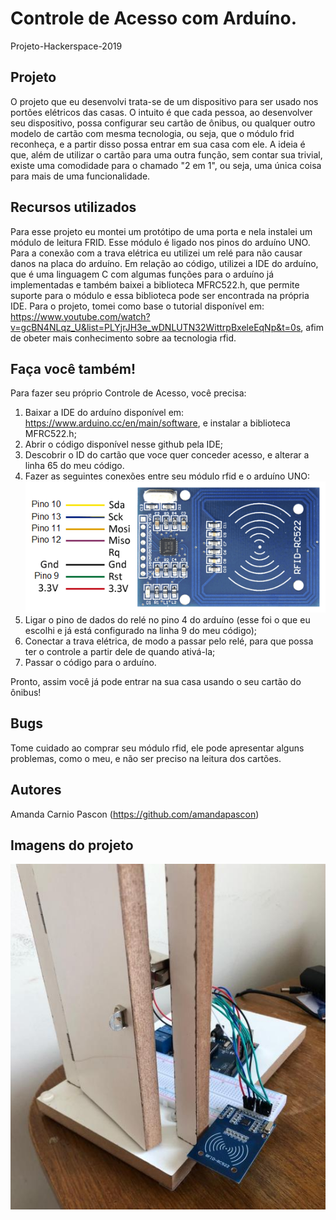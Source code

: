 # Controle de Acesso com Arduíno.
Projeto-Hackerspace-2019

## Projeto
  O projeto que eu desenvolvi trata-se de um dispositivo para ser usado nos portões elétricos das casas. 
  O intuito é que cada pessoa, ao desenvolver seu dispositivo, possa configurar seu cartão de ônibus, ou qualquer outro modelo de cartão com mesma tecnologia, ou seja, que o módulo frid reconheça, e a partir disso possa entrar em sua casa com ele.
  A ideia é que, além de utilizar o cartão para uma outra função, sem contar sua trivial, existe uma comodidade para o chamado "2 em 1", ou seja, uma única coisa para mais de uma funcionalidade.

## Recursos utilizados
  Para esse projeto eu montei um protótipo de uma porta e nela instalei um módulo de leitura FRID. Esse módulo é ligado nos pinos do arduíno UNO.
  Para a conexão com a trava elétrica eu utilizei um relé para não causar danos na placa do arduíno.
  Em relação ao código, utilizei a IDE do arduíno, que é uma linguagem C com algumas funções para o arduíno já implementadas e também baixei a biblioteca MFRC522.h, que permite suporte para o módulo e essa biblioteca pode ser encontrada na própria IDE.
  Para o projeto, tomei como base o tutorial disponível em: https://www.youtube.com/watch?v=gcBN4NLqz_U&list=PLYjrJH3e_wDNLUTN32WittrpBxeleEqNp&t=0s, afim de obeter mais conhecimento sobre aa tecnologia rfid.

## Faça você também!
  Para fazer seu próprio Controle de Acesso, você precisa:
  1. Baixar a IDE do arduíno disponível em: https://www.arduino.cc/en/main/software, e instalar a biblioteca MFRC522.h;
  2. Abrir o código disponível nesse github pela IDE;
  3. Descobrir o ID do cartão que voce quer conceder acesso, e alterar a linha 65 do meu código.
  3. Fazer as seguintes conexões entre seu módulo rfid e o arduíno UNO:
  ![Imagem](https://github.com/amandapascon/Projeto-Hackerspace-2019/blob/master/RFID.png)
  4. Ligar o pino de dados do relé no pino 4 do arduíno (esse foi o que eu escolhi e já está configurado na linha 9 do meu código);
  5. Conectar a trava elétrica, de modo a passar pelo relé, para que possa ter o controle a partir dele de quando ativá-la;
  6. Passar o código para o arduíno.
  
  Pronto, assim você já pode entrar na sua casa usando o seu cartão do ônibus!
  
## Bugs
  Tome cuidado ao comprar seu módulo rfid, ele pode apresentar alguns problemas, como o meu, e não ser preciso na leitura dos cartões.

## Autores
Amanda Carnio Pascon (https://github.com/amandapascon)

## Imagens do projeto
![Imagem](https://github.com/amandapascon/Projeto-Hackerspace-2019/blob/master/projeto.jpeg)
